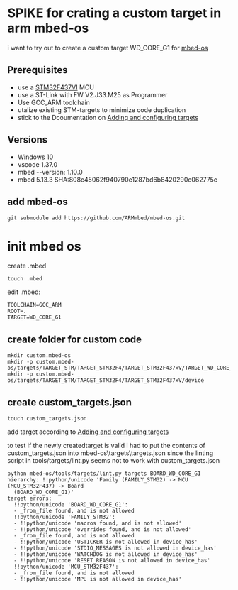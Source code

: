 # SPIKE for crating a custom target in arm mbed-os

i want to try out to create a custom target WD_CORE_G1 for [mbed-os](https://github.com/ARMmbed/mbed-os)


## Prerequisites

* use a [STM32F437VI](https://www.st.com/content/st_com/en/products/microcontrollers-microprocessors/stm32-32-bit-arm-cortex-mcus/stm32-high-performance-mcus/stm32f4-series/stm32f427-437/stm32f437vi.html) MCU
* use a ST-Link with FW V2.J33.M25 as Programmer
* Use GCC_ARM toolchain
* utalize existing STM-targets to minimize code duplication
* stick to the Dcoumentation on [Adding and configuring targets](https://os.mbed.com/docs/mbed-os/v5.10/tools/adding-and-configuring-targets.html)

## Versions

* Windows 10
* vscode 1.37.0
* mbed --version: 1.10.0
* mbed 5.13.3 SHA:808c45062f940790e1287bd6b8420290c062775c

## add mbed-os

~~~
git submodule add https://github.com/ARMmbed/mbed-os.git
~~~

# init mbed os

create .mbed
~~~
touch .mbed
~~~

edit .mbed:
~~~
TOOLCHAIN=GCC_ARM
ROOT=.
TARGET=WD_CORE_G1
~~~


## create folder for custom code

~~~
mkdir custom.mbed-os
mkdir -p custom.mbed-os/targets/TARGET_STM/TARGET_STM32F4/TARGET_STM32F437xV/TARGET_WD_CORE_G1
mkdir -p custom.mbed-os/targets/TARGET_STM/TARGET_STM32F4/TARGET_STM32F437xV/device
~~~


## create custom_targets.json

~~~
touch custom_targets.json
~~~

add target according to 
[Adding and configuring targets](https://os.mbed.com/docs/mbed-os/v5.10/tools/adding-and-configuring-targets.html)

to test if the newly createdtarget is valid i had to put the contents of custom_targets.json into mbed-os\targets\targets.json since the linting script in tools/targets/lint.py seems not to work with custom_targets.json

~~~
python mbed-os/tools/targets/lint.py targets BOARD_WD_CORE_G1
hierarchy: !!python/unicode 'Family (FAMILY_STM32) -> MCU (MCU_STM32F437) -> Board
  (BOARD_WD_CORE_G1)'
target errors:
  !!python/unicode 'BOARD_WD_CORE_G1':
  - _from_file found, and is not allowed
  !!python/unicode 'FAMILY_STM32':
  - !!python/unicode 'macros found, and is not allowed'
  - !!python/unicode 'overrides found, and is not allowed'
  - _from_file found, and is not allowed
  - !!python/unicode 'USTICKER is not allowed in device_has'
  - !!python/unicode 'STDIO_MESSAGES is not allowed in device_has'
  - !!python/unicode 'WATCHDOG is not allowed in device_has'
  - !!python/unicode 'RESET_REASON is not allowed in device_has'
  !!python/unicode 'MCU_STM32F437':
  - _from_file found, and is not allowed
  - !!python/unicode 'MPU is not allowed in device_has'
~~~
